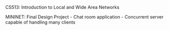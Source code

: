 CS513:
Introduction to Local and Wide Area Networks

MININET: Final Design Project
     - Chat room application
     - Concurrent server capable of handling many clients
